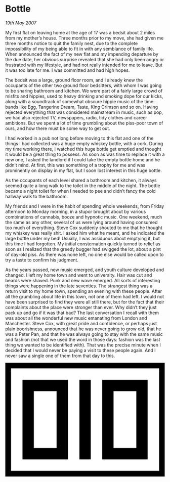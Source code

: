 # Bottle

_19th May 2007_

My first flat on leaving home at the age of 17 was a bedsit about 2 miles from my mother’s house. Three months prior to my move, she had given me three months notice to quit the family nest, due to the complete impossibility of my being able to fit in with any semblance of family life. When announced the fact of my new flat and my impending departure by the due date, her obvious surprise revealed that she had only been angry or frustrated with my lifestyle, and had not really intended for me to leave. But it was too late for me. I was committed and had high hopes.

The bedsit was a large, ground floor room, and I already knew the occupants of the other two ground floor bedsitters, with whom I was going to be sharing bathroom and kitchen. We were part of a fairly large crowd of misfits and hippies, used to heavy drinking and smoking dope for our kicks, along with a soundtrack of somewhat obscure hippie music of the time: bands like Egg, Tangerine Dream, Taste, King Crimson and so on. Having rejected everything that was considered mainstream in music, such as pop, we had also rejected TV, newspapers, radio, tidy clothes and career ambitions. But we spent a lot of time grumbling about the piss-poor town of ours, and how there must be some way to get out.

I had worked in a pub not long before moving to this flat and one of the things I had collected was a huge empty whiskey bottle, with a cork. During my time working there, I watched this huge bottle get emptied and thought it would be a great thing to possess. As soon as was time to replace it with a new one, I asked the landlord if I could take the empty bottle home and he didn’t mind. At first, this was something of a trophy for me and was prominently on display in my flat, but I soon lost interest in this huge bottle.

As the occupants of each level shared a bathroom and kitchen, it always seemed quite a long walk to the toilet in the middle of the night. The bottle became a night toilet for when I needed to pee and didn’t fancy the cold hallway walk to the bathroom.

My friends and I were in the habit of spending whole weekends, from Friday afternoon to Monday morning, in a stupor brought about by various combinations of cannabis, booze and hypnotic music. One weekend, much the same as any other, several of us were lying around having consumed too much of everything. Steve Cox suddenly shouted to me that he thought my whiskey was really shit. I asked him what he meant, and he indicated the large bottle under my bed! Usually, I was assiduous about emptying it, but this time I had forgotten. My initial consternation quickly turned to relief as soon as I realized that the greedy bugger had swigged the lot, about a pint of day-old piss. As there was none left, no one else would be called upon to try a taste to confirm his judgment.

As the years passed, new music emerged, and youth culture developed and changed. I left my home town and went to university. Hair was cut and beards were shaved. Punk and new wave emerged. All sorts of interesting things were happening in the late seventies. The strangest thing was a return visit to my home town, spending an evening with these people. After all the grumbling about life in this town, not one of them had left. I would not have been surprised to find they were all still there, but for the fact that their complaints about the place were stronger than ever. Why didn’t they just pack up and go if it was that bad? The last conversation I recall with them was about all the wonderful new music emanating from London and Manchester. Steve Cox, with great pride and confidence, or perhaps just plain boorishness, announced that he was never going to grow old, that he was a Peter Pan, and that he was always going to stay with the same music and fashion (not that we used the word in those days: fashion was the last thing we wanted to be identified with). That was the precise minute when I decided that I would never be paying a visit to these people again. And I never saw a single one of them from that day to this.

![](/images/f06.gif)
